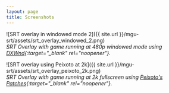 ```yaml
---
layout: page
title: Screenshots
---
```

![SRT overlay in windowed mode 2]({{ site.url }}/mgu-srt/assets/srt_overlay_windowed_2.png)  
*SRT Overlay with game running at 480p windowed mode using [DXWnd](https://sourceforge.net/projects/dxwnd/){:target="_blank" rel="noopener"}.*

![SRT overlay using Peixoto at 2k]({{ site.url }}/mgu-srt/assets/srt_overlay_peixoto_2k.png)  
*SRT Overlay with game running at 2k fullscreen using [Peixoto's Patches](https://www.vogons.org/viewtopic.php?f=24&t=53121){:target="_blank" rel="noopener"}.*
